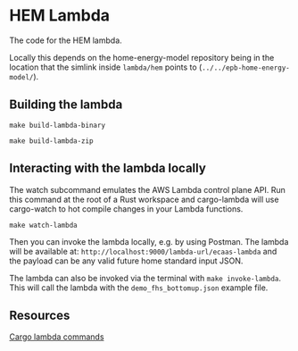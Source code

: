 # HEM Lambda

The code for the HEM lambda.

Locally this depends on the home-energy-model repository being in the location that the simlink inside `lambda/hem` points to (`../../epb-home-energy-model/`).

## Building the lambda

`make build-lambda-binary`

`make build-lambda-zip`

## Interacting with the lambda locally

The watch subcommand emulates the AWS Lambda control plane API. Run this command at the root of a Rust workspace and cargo-lambda will use cargo-watch to hot compile changes in your Lambda functions.

`make watch-lambda`

Then you can invoke the lambda locally, e.g. by using Postman. The lambda will be available at: `http://localhost:9000/lambda-url/ecaas-lambda` and the payload can be any valid future home standard input JSON.

The lambda can also be invoked via the terminal with `make invoke-lambda`. This will call the lambda with the
`demo_fhs_bottomup.json` example file.

## Resources

[Cargo lambda commands](https://www.cargo-lambda.info/commands/)
